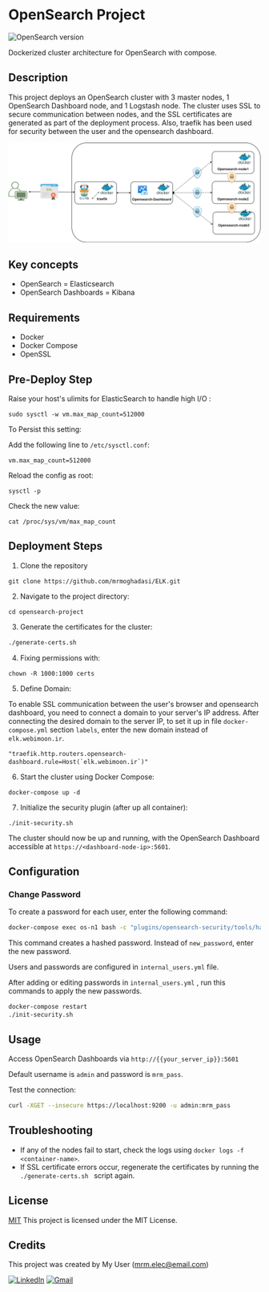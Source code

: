 # OpenSearch Project

![OpenSearch version](https://img.shields.io/badge/OpenSearch%20version-2.6.0-blue)

Dockerized cluster architecture for OpenSearch with compose.

## Description

This project deploys an OpenSearch cluster with 3 master nodes, 1 OpenSearch Dashboard node, and 1 Logstash node. The cluster uses SSL to secure communication between nodes, and the SSL certificates are generated as part of the deployment process. Also, traefik has been used for security between the user and the opensearch dashboard.

![My Image](opensearch-traefik.png)


## Key concepts

- OpenSearch = Elasticsearch
- OpenSearch Dashboards = Kibana

## Requirements

- Docker
- Docker Compose
- OpenSSL

## Pre-Deploy Step

Raise your host's ulimits for ElasticSearch to handle high I/O :

```
sudo sysctl -w vm.max_map_count=512000
```

To Persist this setting: 

Add the following line to `/etc/sysctl.conf`:

```
vm.max_map_count=512000
```

Reload the config as root:

```
sysctl -p
```

Check the new value:

```
cat /proc/sys/vm/max_map_count
```

## Deployment Steps

1. Clone the repository
```
git clone https://github.com/mrmoghadasi/ELK.git
```
2. Navigate to the project directory:
```
cd opensearch-project
```

3. Generate the certificates for the cluster:

```bash
./generate-certs.sh
```

4. Fixing permissions with:
```
chown -R 1000:1000 certs
```

5. Define Domain:

To enable SSL communication between the user's browser and opensearch dashboard, you need to connect a domain to your server's IP address.
After connecting the desired domain to the server IP, to set it up in file `docker-compose.yml` section `labels`, enter the new domain instead of `elk.webimoon.ir`.

```
"traefik.http.routers.opensearch-dashboard.rule=Host(`elk.webimoon.ir`)"
```

6. Start the cluster using Docker Compose:
```
docker-compose up -d
```

7. Initialize the security plugin (after up all container):

```
./init-security.sh
```



The cluster should now be up and running, with the OpenSearch Dashboard accessible at `https://<dashboard-node-ip>:5601`.


## Configuration


### Change Password

To create a password for each user, enter the following command: 
```bash
docker-compose exec os-n1 bash -c "plugins/opensearch-security/tools/hash.sh -p new_password"
```
This command creates a hashed password. Instead of `new_password`, enter the new password.

Users and passwords are configured in `internal_users.yml` file.

After adding or editing passwords in `internal_users.yml` , run this commands to apply the new passwords.

```
docker-compose restart
./init-security.sh
```

## Usage
Access OpenSearch Dashboards via `http://{{your_server_ip}}:5601`

Default username is `admin` and password is `mrm_pass`.


Test the connection:

```bash
curl -XGET --insecure https://localhost:9200 -u admin:mrm_pass
```

## Troubleshooting

- If any of the nodes fail to start, check the logs using `docker logs -f <container-name>`.
- If SSL certificate errors occur, regenerate the certificates by running the `./generate-certs.sh
` script again.

## License

[MIT](https://choosealicense.com/licenses/mit/) 
This project is licensed under the MIT License.

## Credits

This project was created by My User (mrm.elec@email.com)

[![LinkedIn](https://img.shields.io/badge/-LinkedIn-blue?style=flat-square&logo=Linkedin&logoColor=white&link=https://www.linkedin.com/in/mohamad-reza-moghadasi-5755b959/)](https://www.linkedin.com/in/mohamad-reza-moghadasi-5755b959/) [![Gmail](https://img.shields.io/badge/-Gmail-red?style=flat-square&logo=Gmail&logoColor=white&link=mailto:mrm.elec@gmail.com)](mailto:mrm.elec@gmail.com)
